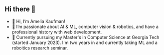 ## Hi there 👋

<!--
**akaufman3/akaufman3** is a ✨ _special_ ✨ repository because its `README.md` (this file) appears on your GitHub profile.

Here are some ideas to get you started:

- 🔭 I’m currently working on ...
- 🌱 I’m currently learning ...
- 👯 I’m looking to collaborate on ...
- 🤔 I’m looking for help with ...
- 💬 Ask me about ...
- 📫 How to reach me: ...
- 😄 Pronouns: ...
- ⚡ Fun fact: ...
-->


- 👋 Hi, I’m Amelia Kaufman!
- 👀 I’m passionate about AI & ML, computer vision & robotics, and have a professional history with web development.
- 🌱 Currently pursuing my Master's in Computer Science at Georgia Tech (started January 2023). I'm two years in and currently taking ML and a roboitics research seminar.
